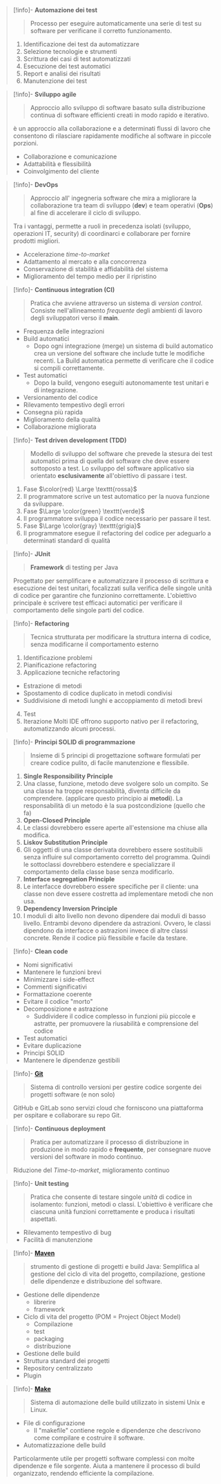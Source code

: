 >[!info]-  **Automazione dei test**
>> Processo per eseguire automaticamente una serie di test su software per verificane il corretto funzionamento. 
>
>1. Identificazione dei test da automatizzare 
>2. Selezione tecnologie e strumenti 
>3. Scrittura dei casi di test automatizzati 
>4. Esecuzione dei test automatici 
>5. Report e analisi dei risultati 
>6. Manutenzione dei test 

>[!info]- **Sviluppo agile** 
>> Approccio allo sviluppo di software basato sulla distribuzione continua di software efficienti creati in modo rapido e iterativo. 
>
> è un approccio alla collaborazione e a determinati flussi di lavoro che consentono di rilasciare rapidamente modifiche al software in piccole porzioni. 
> - Collaborazione e comunicazione 
> - Adattabilità e flessibilità 
> - Coinvolgimento del cliente

>[!info]-  **DevOps**
>> Approccio all' ingegneria software che mira a migliorare la collaborazione tra team di sviluppo (**dev**) e team operativi (**Ops**) al fine di accelerare il ciclo di sviluppo. 
>
> Tra i vantaggi, permette a ruoli in precedenza isolati (sviluppo, operazioni IT, security) di coordinarci e collaborare per fornire prodotti migliori. 
> - Accelerazione *time-to-market*
> - Adattamento al mercato e alla concorrenza
> - Conservazione di stabilità e affidabilità del sistema
> - Miglioramento del tempo medio per il ripristino 

>[!info]- **Continuous integration (CI)**
>> Pratica che avviene attraverso un sistema di *version control*. Consiste nell'allineamento *frequente* degli ambienti di lavoro degli sviluppatori verso il **main**. 
>
> - Frequenza delle integrazioni 
> - Build automatici
> 	- Dopo ogni integrazione (merge) un sistema di build automatico crea un versione del software che include tutte le modifiche recenti. La Build automatica permette di verificare che il codice si compili correttamente. 
> - Test automatici 
> 	- Dopo la build, vengono eseguiti autonomamente test unitari e di integrazione. 
> - Versionamento del codice 
> - Rilevamento tempestivo degli errori 
> - Consegna più rapida 
> - Miglioramento della qualità 
> - Collaborazione migliorata

>[!info]-  **Test driven development (TDD)**
>> Modello di sviluppo del software che prevede la stesura dei test automatici prima di quella del software che deve essere sottoposto a test. Lo sviluppo del software applicativo sia orientato **esclusivamente** all'obiettivo di passare i test.
>
>1. Fase $\color{red} \Large \texttt{rossa}$
>	1. Il programmatore scrive un test automatico per la nuova funzione da sviluppare. 
>2. Fase $\Large \color{green} \texttt{verde}$ 
>	1. Il programmatore sviluppa il codice necessario per passare il test. 
>3. Fase $\Large \color{gray} \texttt{grigia}$ 
>	1. Il programmatore esegue il refactoring del codice per adeguarlo a determinati standard di qualità 

>[!info]-  **JUnit**
>> **Framework** di testing per Java
>
> Progettato per semplificare e automatizzare il processo di scrittura e esecuzione dei test unitari, focalizzati sulla verifica delle singole unità di codice per garantire che funzionino correttamente. 
> L'obiettivo principale è scrivere test efficaci automatici per verificare il comportamento delle singole parti del codice. 

>[!info]-  **Refactoring** 
>> Tecnica strutturata per modificare la struttura interna di codice, senza modificarne il comportamento esterno 
>
>1. Identificazione problemi
>2. Pianificazione refactoring
>3. Applicazione tecniche refactoring 
>	- Estrazione di metodi 
>	- Spostamento di codice duplicato in metodi condivisi 
>	- Suddivisione di metodi lunghi e accoppiamento di metodi brevi 
>4. Test 
>5. Iterazione 
>Molti IDE offrono supporto nativo per il refactoring, automatizzando alcuni processi. 

>[!info]-  **Principi SOLID di programmazione** 
>> Insieme di 5 principi di progettazione software formulati per creare codice pulito, di facile manutenzione e flessibile. 
>
>1. **Single Responsibility Principle**
>	1. Una classe, funzione, metodo deve svolgere solo un compito. Se una classe ha troppe responsabilità, diventa difficile da comprendere. (applicare questo principio ai **metodi**). La responsabilità di un metodo è la sua postcondizione (quello che fa)
>2. **Open-Closed Principle**
>	1. Le classi dovrebbero essere aperte all'estensione ma chiuse alla modifica. 
>3. **Liskov Substitution Principle**
>	1. Gli oggetti di una classe derivata dovrebbero essere sostituibili senza influire sul comportamento corretto del programma. Quindi le sottoclassi dovrebbero estendere e specializzare il comportamento della classe base senza modificarlo. 
>4. **Interface segregation Principle**
>	1. Le interfacce dovrebbero essere specifiche per il cliente: una classe non deve essere costretta ad implementare metodi che non usa. 
>5. **Dependency Inversion Principle**
>	1. I moduli di alto livello non devono dipendere dai moduli di basso livello. Entrambi devono dipendere da astrazioni. Ovvero, le classi dipendono da interfacce o astrazioni invece di altre classi concrete. Rende il codice più flessibile e facile da testare. 

>[!info]-  **Clean code**
> - Nomi significativi 
> - Mantenere le funzioni brevi
> - Minimizzare i side-effect
> - Commenti significativi 
> - Formattazione coerente
> - Evitare il codice "morto"
> - Decomposizione e astrazione
> 	- Suddividere il codice complesso in funzioni più piccole e astratte, per promuovere la riusabilità e comprensione del codice
> - Test automatici 
> - Evitare duplicazione 
> - Principi SOLID
> - Mantenere le dipendenze gestibili 

>[!info]-  **[Git](https://git-scm.com/)** 
>> Sistema di controllo versioni per gestire codice sorgente dei progetti software (e non solo)
>
>GitHub e GitLab sono servizi cloud che forniscono una piattaforma per ospitare e collaborare su repo Git. 

>[!info]-  **Continuous deployment**
>> Pratica per automatizzare il processo di distribuzione in produzione in modo rapido e **frequente**, per consegnare nuove versioni del software in modo continuo. 
>
>Riduzione del *Time-to-market*, miglioramento continuo

>[!info]-  **Unit testing** 
>> Pratica che consente di testare singole *unità* di codice in isolamento: funzioni, metodi o classi. L'obiettivo è verificare che ciascuna unità funzioni correttamente e produca i risultati aspettati. 
>
>- Rilevamento tempestivo di bug
>- Facilità di manutenzione

>[!info]-  **[Maven](https://maven.apache.org/)**
>> strumento di gestione di progetti e build Java: Semplifica al gestione del ciclo di vita del progetto, compilazione, gestione delle dipendenze e distribuzione del software. 
>
>- Gestione delle dipendenze
>	- librerire
>	- framework
>- Ciclo di vita del progetto (POM = Project Object Model)
>	- Compilazione
>	- test
>	- packaging 
>	- distribuzione
>- Gestione delle build
>- Struttura standard dei progetti
>- Repository centralizzato
>- Plugin

>[!info]-  **[Make](https://www.gnu.org/software/make/)**
>> Sistema di automazione delle build utilizzato in sistemi Unix e Linux. 
>
>- File di configurazione
>	- Il "makefile" contiene regole e dipendenze che descrivono come compilare e costruire il software.  
>- Automatizzazione delle build
>
>Particolarmente utile per progetti software complessi con molte dipendenze e file sorgente. Aiuta a mantenere il processo di build organizzato, rendendo efficiente la compilazione. 

